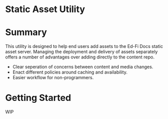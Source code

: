 # Static Asset Utility

# Summary
This utility is designed to help end users add assets to the Ed-Fi Docs static asset server. Managing the deployment and delivery of assets separately offers a number of advantages over adding directly to the content repo.
- Clear seperation of concerns between content and media changes.
- Enact different policies around caching and availability.
- Easier workflow for non-programmers.

# Getting Started
WIP